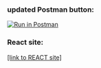 ### updated Postman button:
[![Run in Postman](https://run.pstmn.io/button.svg)](https://app.getpostman.com/run-collection/25516930-ae65ed3f-8e96-4ca6-ac70-88f175fb629d?action=collection%2Ffork&collection-url=entityId%3D25516930-ae65ed3f-8e96-4ca6-ac70-88f175fb629d%26entityType%3Dcollection%26workspaceId%3D49b05e73-12be-4f51-87f3-5d7e375744be#?env%5BAlinaHW5%5D=W3sia2V5IjoiSldUIiwidmFsdWUiOiIiLCJlbmFibGVkIjp0cnVlLCJ0eXBlIjoiZGVmYXVsdCIsInNlc3Npb25WYWx1ZSI6IkpXVC4uLiIsInNlc3Npb25JbmRleCI6MH1d)

### React site:
[[link to REACT site] ](https://csci3916-hw5-react-a-burlacu.onrender.com)
